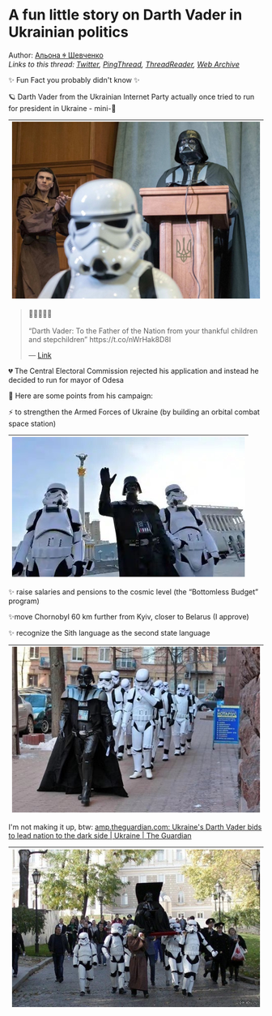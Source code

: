 # A fun little story on Darth Vader in Ukrainian politics

Author: [Альона ꑭ Шевченко](https://twitter.com/cryptodrftng)  
*Links to this thread: [Twitter](https://twitter.com/cryptodrftng/status/1541174951453102080), [PingThread](https://pingthread.com/thread/1541174951453102080), [ThreadReader](https://threadreaderapp.com/thread/1541174951453102080.html), [Web Archive](https://web.archive.org/web/*/https://twitter.com/cryptodrftng/status/1541174951453102080)*

✨ Fun Fact you probably didn't know ✨

🪐 Darth Vader from the Ukrainian Internet Party actually once tried to run for president in Ukraine - mini-🧵

| [![](/media/1541175516027404288/3_1541174944700272643.jpg)](/media/1541175516027404288/3_1541174944700272643.jpg) |
| :-: |

<blockquote class="twitter-tweet">
    <p lang="en" dir="ltr">
    🤣🤣🤣🤣🤣<br />
    <br />
    “Darth Vader: To the Father of the Nation from your thankful children and stepchildren” https://t.co/nWrHak8D8I<br />
    </p>
    &mdash; <a href="https://twitter.com/cryptodrftng/status/1541169461436243968">Link</a>
</blockquote>

💔 The Central Electoral Commission rejected his application and instead he decided to run for mayor of Odesa 

🖤 Here are some points from his campaign:

⚡️ to strengthen the Armed Forces of Ukraine (by building an orbital combat space station)

| [![](/media/1541175516027404288/3_1541174954489794560.jpg)](/media/1541175516027404288/3_1541174954489794560.jpg) |
| :-: |

✨ raise salaries and pensions to the cosmic level (the “Bottomless Budget” program)

✨move Chornobyl 60 km further from Kyiv, closer to Belarus (I approve) 

✨ recognize the Sith language as the second state language

| [![](/media/1541175516027404288/3_1541175347844104192.jpg)](/media/1541175516027404288/3_1541175347844104192.jpg) |
| :-: |

I'm not making it up, btw:  [amp.theguardian.com: Ukraine's Darth Vader bids to lead nation to the dark side | Ukraine | The Guardian](https://amp.theguardian.com/world/2014/mar/31/ukraine-darth-vader-president-internet-party)

| [![](/media/1541175516027404288/3_1541175511220736001.jpg)](/media/1541175516027404288/3_1541175511220736001.jpg) |
| :-: |
